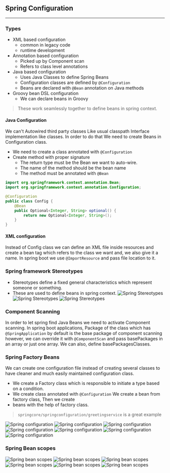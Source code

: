 ## Spring Configuration

***

### Types

* XML based configuration
    * common in legacy code
    * runtime development
* Annotation based configuration
    * Picked up by Component scan
    * Refers to class level annotations
* Java based configuration
    * Uses Java Classes to define Spring Beans
    * Configuration classes are defined by `@Configuration`
    * Beans are declared with `@Bean` annotation on Java methods
* Groovy bean DSL configuration
    * We can declare beans in Groovy

> These work seamlessly together to define beans in spring context.

#### Java Configuration

We can't Autowired third party classes Like usual classpath Interface implementation like classes. In order to do that
We
need to create Beans in Configuration class.

* We need to create a class annotated with `@Configuration`
* Create method with proper signature
    * The return type must be the Bean we want to auto-wire.
    * The name of the method should be the bean name
    * The method must be annotated with `@Bean`

```java
import org.springframework.context.annotation.Bean;
import org.springframework.context.annotation.Configuration;

@Configuration
public class Config {
    @Bean
    public Optional<Integer, String> optional() {
        return new Optional<Integer, String>();
    }
}
```

#### XML configuration

Instead of Config class we can define an XML file inside resources and create a bean tag which refers to the class we
want
and, we also give it a name. In spring boot we use `@ImportResource` and pass file location to it.

### Spring framework Stereotypes

* Stereotypes define a fixed general characteristics which represent someone or something.
* These are used to define beans in spring context.
  ![Spring Stereotypes](../../pics/Spring-stereotype1.png)
  ![Spring Stereotypes](../../pics/Spring-stereotype2.png)
  ![Spring Stereotypes](../../pics/Spring-stereotype3.png)

### Component Scanning

In order to let spring find Java Beans we need to activate Component scanning. In spring boot applications, Package of
the class which has `@SpringApplication` by default is the base package of component scanning however, we can override
it with `@ComponentScan` and pass basePackages in an array or just one array. We can also, define basePackagesClasses.

### Spring Factory Beans

We can create one configuration file instead of creating several classes to have cleaner and much easily maintained
configuration class.

* We create a Factory class which is responsible to initiate a type based on a condition.
* We create class annotated with `@Configuration` We create a bean from factory class, Then we create
* beans with the help of factory class.

> `springcore/springconfiguration/greetingservice` is a great example

![Spring configuration](../../pics/springconfig1.png)
![Spring configuration](../../pics/springconfig2.png)
![Spring configuration](../../pics/springconfig3.png)
![Spring configuration](../../pics/springconfig4.png)
![Spring configuration](../../pics/springconfig5.png)
![Spring configuration](../../pics/springconfig6.png)
![Spring configuration](../../pics/springconfig7.png)

### Spring Bean scopes

![Spring bean scopes](../../pics/beanscopes1.png)
![Spring bean scopes](../../pics/beanscopes2.png)
![Spring bean scopes](../../pics/beanscopes3.png)
![Spring bean scopes](../../pics/beanscopes4.png)
![Spring bean scopes](../../pics/beanscopes5.png)
![Spring bean scopes](../../pics/beanscopes6.png)
